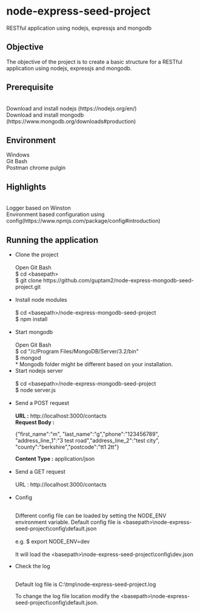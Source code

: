 # node-express-seed-project
RESTful application using nodejs, expressjs and mongodb

<h2>Objective</h2>

The objective of the project is to create a basic structure for a RESTful application using nodejs, expressjs and mongodb.

<h2>Prerequisite</h2>
<br>
Download and install nodejs (https://nodejs.org/en/)
<br>
Download and install mongodb (https://www.mongodb.org/downloads#production)

<h2>Environment</h2>

Windows
<br>
Git Bash
<br>
Postman chrome pulgin

<h2>Highlights</h2>

<br>
Logger based on Winston
<br>
Environment based configuration using config(https://www.npmjs.com/package/config#introduction)


<h2>Running the application</h2>

<ul>
<li>Clone the project</li>
<br>
Open Git Bash
<br>
$ cd &lt;basepath&gt;
<br>
$ git clone https://github.com/guptam2/node-express-mongodb-seed-project.git
<br>
<br>
<li>Install node modules</li>
<br>
$ cd &lt;basepath&gt;/node-express-mongodb-seed-project
<br>
$ npm install
<br>
<br>
<li>Start mongodb</li>
<br>
Open Git Bash
<br>
$ cd "/c/Program Files/MongoDB/Server/3.2/bin"
<br>
$ mongod
<br>
* Mongodb folder might be different based on your installation.
<br>
<li>Start nodejs server</li>
<br>
$ cd &lt;basepath&gt;/node-express-mongodb-seed-project
<br>
$ node server.js
<br>
<br>
<li>Send a POST request</li>
<br>
<b>URL :</b> http://localhost:3000/contacts
<br>
<b>Request Body :</b> <p>{"first_name":"m", "last_name":"g","phone":"123456789", "address_line_1":"3 test road","address_line_2":"test city", "county":"berkshire","postcode":"tt1 2tt"}</p>
<b>Content Type :</b> application/json
<br>
<br>

<li>Send a GET request</li>
<br>
URL : http://localhost:3000/contacts
<br>
<br>
<li>Config</li>
<br>
<p>
Different config file can be loaded by setting the NODE_ENV environment variable. Default config file is &lt;basepath&gt;\node-express-seed-project\config\default.json
<br>
<br>
e.g. $ export NODE_ENV=dev  
<br>
<br>
It will load the &lt;basepath&gt;\node-express-seed-project\config\dev.json
</p>

<li>Check the log</li>
<br>
<p>Default log file is C:\tmp\node-express-seed-project.log</p>
<p>
To change the log file location modify the &lt;basepath&gt;\node-express-seed-project\config\default.json. 
</p>
</ul>



